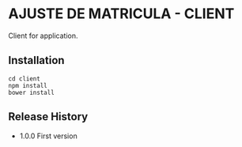 # AJUSTE DE MATRICULA - CLIENT

Client for application.

## Installation

    cd client
    npm install
    bower install



## Release History

* 1.0.0 First version
